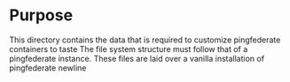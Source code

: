 # Purpose
This directory contains the data that is required to customize pingfederate containers to taste
The file system structure must follow that of a pingfederate instance.
These files are laid over a vanilla installation of pingfederate
newline